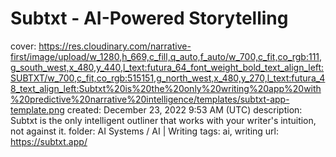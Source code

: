 # Subtxt - AI-Powered Storytelling

cover: https://res.cloudinary.com/narrative-first/image/upload/w_1280,h_669,c_fill,q_auto,f_auto/w_700,c_fit,co_rgb:111,g_south_west,x_480,y_440,l_text:futura_64_font_weight_bold_text_align_left:SUBTXT/w_700,c_fit,co_rgb:515151,g_north_west,x_480,y_270,l_text:futura_48_text_align_left:Subtxt%20is%20the%20only%20writing%20app%20with%20predictive%20narrative%20intelligence/templates/subtxt-app-template.png
created: December 23, 2022 9:53 AM (UTC)
description: Subtxt is the only intelligent outliner that works with your writer's intuition, not against it.
folder: AI Systems / AI | Writing
tags: ai, writing
url: https://subtxt.app/